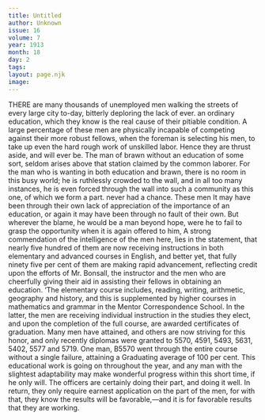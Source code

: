 ```yaml
---
title: Untitled
author: Unknown
issue: 16
volume: 7
year: 1913
month: 18
day: 2
tags:
layout: page.njk
image:
---
```

THERE are many thousands of unemployed men walking the streets of every large city to-day, bitterly deploring the lack of ever. an ordinary education, which they know is the real cause of their pitiable condition. A large percentage of these men are physically incapable of competing against their more robust fellows, when the foreman is selecting his men, to take up even the hard rough work of unskilled labor. Hence they are thrust aside, and will ever be. The man of brawn without an education of some sort, seldom arises above that station claimed by the common laborer. For the man who is wanting in both education and brawn, there is no room in this busy world; he is ruthlessly crowded to the wall, and in all too many instances, he is even forced through the wall into such a community as this one, of which we form a part. never had a chance. These men It may have been through their own lack of appreciation of the importance of an education, or again it may have been through no fault of their own. But wherever the blame, he would be a man beyond hope, were he to fail to grasp the opportunity when it is again offered to him, A strong commendation of the intelligence of the men here, lies in the statement, that nearly five hundred of them are now receiving instructions in both elementary and advanced courses in English, and better yet, that fully ninety five per cent of them are making rapid advancement, reflecting credit upon the efforts of Mr. Bonsall, the instructor and the men who are cheerfully giving their aid in assisting their fellows in obtaining an education. ‘The elementary course includes, reading, writing, arithmetic, geography and history, and this is supplemented by higher courses in mathematics and grammar in the Mentor Correspondence School. In the latter, the men are receiving individual instruction in the studies they elect, and upon the completion of the full course, are awarded certificates of graduation. Many men have attained, and others are now striving for this honor, and only recently diplomas were granted to 5570, 4591, 5493, 5631, 5402, 5577 and 5719. One man, B5570 went through the entire course without a single failure, attaining a Graduating average of 100 per cent. This educational work is going on throughout the year, and any man with the slightest adaptability may make wonderful progress within this short time, if he only will. The officers are certainly doing their part, and doing it well. In return, they only require earnest application on the part of the men, for with that, they know the results will be favorable,—and it is for favorable results that they are working. 




